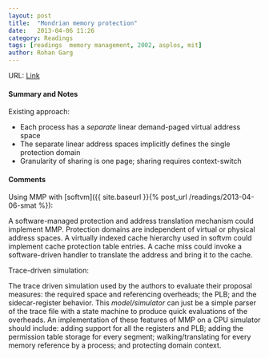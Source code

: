 ```yaml
---
layout: post
title:  "Mondrian memory protection"
date:   2013-04-06 11:26
category: Readings
tags: [readings  memory management, 2002, asplos, mit]
author: Rohan Garg
---
```


URL: [Link](http://dx.doi.org/10.1145/605397.605429)

#### Summary and Notes

Existing approach:

 - Each process has a _separate_ linear demand-paged virtual address
   space
 - The separate linear address spaces implicitly defines the single
   protection domain
 - Granularity of sharing is one page; sharing requires context-switch

#### Comments

Using MMP with [softvm]({{ site.baseurl }}{% post_url /readings/2013-04-06-smat %}):

A software-managed protection and address translation mechanism could
implement MMP.  Protection domains are independent of virtual or
physical address spaces. A virtually indexed cache hierarchy used
in softvm could implement cache protection table entries. A cache
miss could invoke a software-driven handler to translate the address
and bring it to the cache.

Trace-driven simulation:

The trace driven simulation used by the authors to evaluate their
proposal measures: the required space and referencing overheads;
the PLB; and the sidecar-register behavior. This _model/simulator_
can just be a simple parser of the trace file with a state machine
to produce quick evaluations of the overheads. An implementation
of these features of MMP on a CPU simulator should include: adding
support for all the registers and PLB; adding the permission table
storage for every segment; walking/translating for every memory
reference by a process; and protecting domain context.
